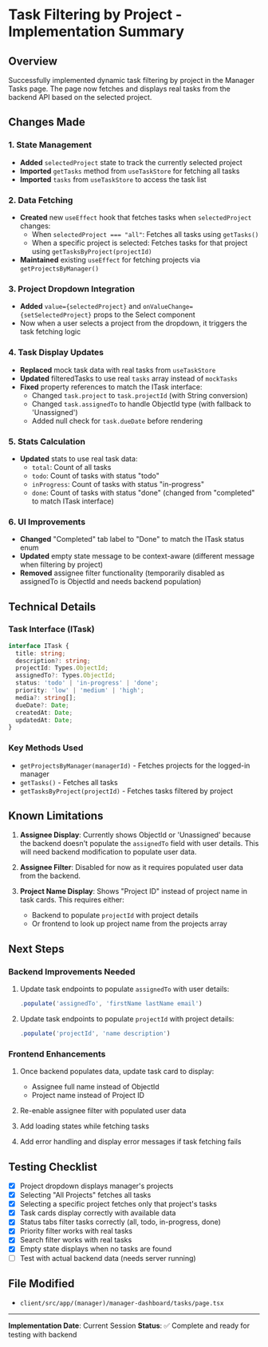 # Task Filtering by Project - Implementation Summary

## Overview
Successfully implemented dynamic task filtering by project in the Manager Tasks page. The page now fetches and displays real tasks from the backend API based on the selected project.

## Changes Made

### 1. State Management
- **Added** `selectedProject` state to track the currently selected project
- **Imported** `getTasks` method from `useTaskStore` for fetching all tasks
- **Imported** `tasks` from `useTaskStore` to access the task list

### 2. Data Fetching
- **Created** new `useEffect` hook that fetches tasks when `selectedProject` changes:
  - When `selectedProject === "all"`: Fetches all tasks using `getTasks()`
  - When a specific project is selected: Fetches tasks for that project using `getTasksByProject(projectId)`
- **Maintained** existing `useEffect` for fetching projects via `getProjectsByManager()`

### 3. Project Dropdown Integration
- **Added** `value={selectedProject}` and `onValueChange={setSelectedProject}` props to the Select component
- Now when a user selects a project from the dropdown, it triggers the task fetching logic

### 4. Task Display Updates
- **Replaced** mock task data with real tasks from `useTaskStore`
- **Updated** filteredTasks to use real `tasks` array instead of `mockTasks`
- **Fixed** property references to match the ITask interface:
  - Changed `task.project` to `task.projectId` (with String conversion)
  - Changed `task.assignedTo` to handle ObjectId type (with fallback to 'Unassigned')
  - Added null check for `task.dueDate` before rendering

### 5. Stats Calculation
- **Updated** stats to use real task data:
  - `total`: Count of all tasks
  - `todo`: Count of tasks with status "todo"
  - `inProgress`: Count of tasks with status "in-progress"
  - `done`: Count of tasks with status "done" (changed from "completed" to match ITask interface)

### 6. UI Improvements
- **Changed** "Completed" tab label to "Done" to match the ITask status enum
- **Updated** empty state message to be context-aware (different message when filtering by project)
- **Removed** assignee filter functionality (temporarily disabled as assignedTo is ObjectId and needs backend population)

## Technical Details

### Task Interface (ITask)
```typescript
interface ITask {
  title: string;
  description?: string;
  projectId: Types.ObjectId;
  assignedTo?: Types.ObjectId;
  status: 'todo' | 'in-progress' | 'done';
  priority: 'low' | 'medium' | 'high';
  media?: string[];
  dueDate?: Date;
  createdAt: Date;
  updatedAt: Date;
}
```

### Key Methods Used
- `getProjectsByManager(managerId)` - Fetches projects for the logged-in manager
- `getTasks()` - Fetches all tasks
- `getTasksByProject(projectId)` - Fetches tasks filtered by project

## Known Limitations

1. **Assignee Display**: Currently shows ObjectId or 'Unassigned' because the backend doesn't populate the `assignedTo` field with user details. This will need backend modification to populate user data.

2. **Assignee Filter**: Disabled for now as it requires populated user data from the backend.

3. **Project Name Display**: Shows "Project ID" instead of project name in task cards. This requires either:
   - Backend to populate `projectId` with project details
   - Or frontend to look up project name from the projects array

## Next Steps

### Backend Improvements Needed
1. Update task endpoints to populate `assignedTo` with user details:
   ```typescript
   .populate('assignedTo', 'firstName lastName email')
   ```

2. Update task endpoints to populate `projectId` with project details:
   ```typescript
   .populate('projectId', 'name description')
   ```

### Frontend Enhancements
1. Once backend populates data, update task card to display:
   - Assignee full name instead of ObjectId
   - Project name instead of Project ID

2. Re-enable assignee filter with populated user data

3. Add loading states while fetching tasks

4. Add error handling and display error messages if task fetching fails

## Testing Checklist
- [x] Project dropdown displays manager's projects
- [x] Selecting "All Projects" fetches all tasks
- [x] Selecting a specific project fetches only that project's tasks
- [x] Task cards display correctly with available data
- [x] Status tabs filter tasks correctly (all, todo, in-progress, done)
- [x] Priority filter works with real tasks
- [x] Search filter works with real tasks
- [x] Empty state displays when no tasks are found
- [ ] Test with actual backend data (needs server running)

## File Modified
- `client/src/app/(manager)/manager-dashboard/tasks/page.tsx`

---
**Implementation Date**: Current Session
**Status**: ✅ Complete and ready for testing with backend
